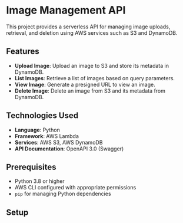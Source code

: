 # Image Management API

This project provides a serverless API for managing image uploads, retrieval, and deletion using AWS services such as S3 and DynamoDB.

## Features

- **Upload Image**: Upload an image to S3 and store its metadata in DynamoDB.
- **List Images**: Retrieve a list of images based on query parameters.
- **View Image**: Generate a presigned URL to view an image.
- **Delete Image**: Delete an image from S3 and its metadata from DynamoDB.

## Technologies Used

- **Language**: Python
- **Framework**: AWS Lambda
- **Services**: AWS S3, AWS DynamoDB
- **API Documentation**: OpenAPI 3.0 (Swagger)

## Prerequisites

- Python 3.8 or higher
- AWS CLI configured with appropriate permissions
- `pip` for managing Python dependencies

## Setup
